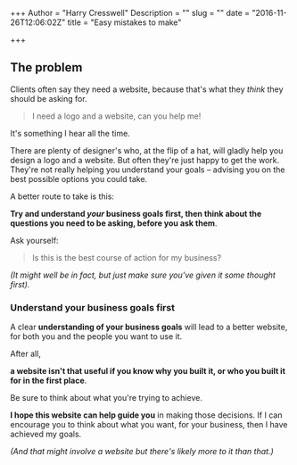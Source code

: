 +++
Author = "Harry Cresswell"
Description = ""
slug = ""
date = "2016-11-26T12:06:02Z"
title = "Easy mistakes to make"

+++

## The problem

Clients often say they need a website, because that's what they *think* they should be asking for.

>I need a logo and a website, can you help me!

It's something I hear all the time.

There are plenty of designer's who, at the flip of a hat, will gladly help you design a logo and a website. But often they're just happy to get the work. They're not really helping you understand your goals – advising you on the best possible options you could take.

A better route to take is this:

**Try and understand *your* business goals first, then think about the questions you need to be asking, before you ask them**.

Ask yourself:

>Is this is the best course of action for my business?

*(It might well be in fact, but just make sure you've given it some thought first).*

### Understand your business goals first

A clear **understanding of your business goals** will lead to a better website, for both you and the people you want to use it.

After all,

 **a website isn't that useful if you know why you built it, or who you built it for in the first place**.

Be sure to think about what you're trying to achieve.

**I hope this website can help guide you** in making those decisions. If I can encourage you to think about what you want, for your business, then I have achieved my goals.

*(And that might involve a website but there's likely more to it than that.)*
